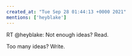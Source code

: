 ```yaml
---
created_at: "Tue Sep 28 01:44:13 +0000 2021"
mentions: ['heyblake']
---
```


RT @heyblake: Not enough ideas? Read.

Too many ideas? Write.